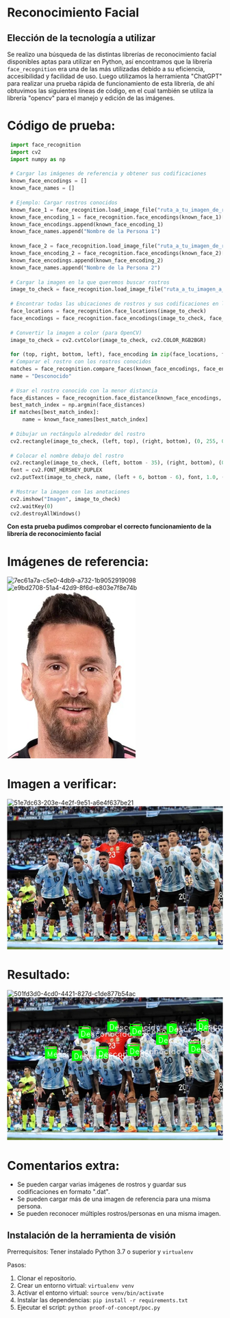 # Reconocimiento Facial

## Elección de la tecnología a utilizar

Se realizo una búsqueda de las distintas librerías de reconocimiento facial disponibles aptas para utilizar en Python,
así encontramos que la librería `face_recognition` era una de las más utilizadas debido a su eficiencia, accesibilidad y
facilidad de uso.
Luego utilizamos la herramienta "ChatGPT" para realizar una prueba rápida de funcionamiento de esta librería, de ahí
obtuvimos las siguientes líneas de código, en el cual también se utiliza la librería "opencv" para el manejo y edición
de las imágenes.

# Código de prueba:

   ```python
    import face_recognition
    import cv2
    import numpy as np

    # Cargar las imágenes de referencia y obtener sus codificaciones
    known_face_encodings = []
    known_face_names = []

    # Ejemplo: Cargar rostros conocidos
    known_face_1 = face_recognition.load_image_file("ruta_a_tu_imagen_de_referencia_1.jpg")
    known_face_encoding_1 = face_recognition.face_encodings(known_face_1)[0]
    known_face_encodings.append(known_face_encoding_1)
    known_face_names.append("Nombre de la Persona 1")

    known_face_2 = face_recognition.load_image_file("ruta_a_tu_imagen_de_referencia_2.jpg")
    known_face_encoding_2 = face_recognition.face_encodings(known_face_2)[0]
    known_face_encodings.append(known_face_encoding_2)
    known_face_names.append("Nombre de la Persona 2")

    # Cargar la imagen en la que queremos buscar rostros
    image_to_check = face_recognition.load_image_file("ruta_a_tu_imagen_a_verificar.jpg")

    # Encontrar todas las ubicaciones de rostros y sus codificaciones en la imagen
    face_locations = face_recognition.face_locations(image_to_check)
    face_encodings = face_recognition.face_encodings(image_to_check, face_locations)

    # Convertir la imagen a color (para OpenCV)
    image_to_check = cv2.cvtColor(image_to_check, cv2.COLOR_RGB2BGR)

    for (top, right, bottom, left), face_encoding in zip(face_locations, face_encodings):
    # Comparar el rostro con los rostros conocidos
    matches = face_recognition.compare_faces(known_face_encodings, face_encoding)
    name = "Desconocido"

    # Usar el rostro conocido con la menor distancia
    face_distances = face_recognition.face_distance(known_face_encodings, face_encoding)
    best_match_index = np.argmin(face_distances)
    if matches[best_match_index]:
        name = known_face_names[best_match_index]

    # Dibujar un rectángulo alrededor del rostro
    cv2.rectangle(image_to_check, (left, top), (right, bottom), (0, 255, 0), 2)

    # Colocar el nombre debajo del rostro
    cv2.rectangle(image_to_check, (left, bottom - 35), (right, bottom), (0, 255, 0), cv2.FILLED)
    font = cv2.FONT_HERSHEY_DUPLEX
    cv2.putText(image_to_check, name, (left + 6, bottom - 6), font, 1.0, (255, 255, 255), 1)

    # Mostrar la imagen con las anotaciones
    cv2.imshow("Imagen", image_to_check)
    cv2.waitKey(0)
    cv2.destroyAllWindows()
```

**Con esta prueba pudimos comprobar el correcto funcionamiento de la librería de reconocimiento facial**

# Imágenes de referencia:

![7ec61a7a-c5e0-4db9-a732-1b9052919098](https://github.com/jjsanmartino03/faf/assets/114831273/d2e597c1-83e0-40b4-be6a-19f9b34a77cb)
![e9bd2708-51a4-42d9-8f6d-e803e7f8e74b](https://github.com/jjsanmartino03/faf/assets/114831273/bf8c0438-ab12-4ab2-a69c-2aca4e8c16e1)
![Messi](../vision/proof-of-concept/messi.png)

# Imagen a verificar:

![51e7dc63-203e-4e2f-9e51-a6e4f637be21](https://github.com/jjsanmartino03/faf/assets/114831273/da5ac2f2-0f7f-43c0-9439-62fa8291c6b8)
![Argentina](../vision/proof-of-concept/arg.png)


# Resultado:

![501fd3d0-4cd0-4421-827d-c1de877b54ac](https://github.com/jjsanmartino03/faf/assets/114831273/8df745fa-f3e0-4652-9cf0-13c6f934954a)
![Argentina](../vision/proof-of-concept/argentina-resultado.png)

# Comentarios extra:

- Se pueden cargar varias imágenes de rostros y guardar sus codificaciones en formato ".dat".
- Se pueden cargar más de una imagen de referencia para una misma persona.
- Se pueden reconocer múltiples rostros/personas en una misma imagen.

## Instalación de la herramienta de visión
Prerrequisitos: Tener instalado Python 3.7 o superior y `virtualenv`

Pasos:
1. Clonar el repositorio.
2. Crear un entorno virtual: `virtualenv venv`
3. Activar el entorno virtual: `source venv/bin/activate`
4. Instalar las dependencias: `pip install -r requirements.txt`
5. Ejecutar el script: `python proof-of-concept/poc.py`


